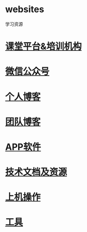 # websites
学习资源

# [课堂平台&培训机构](course.md)

# [微信公众号](weixinmp.md)

# [个人博客](blog/personal_blog.md)

# [团队博客](blog/team_blog.md)

# [APP软件](app.md)

# [技术文档及资源](document.md)

# [上机操作](practice.md)

# [工具](tools.md)

